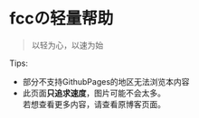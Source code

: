 # fccの轻量帮助

> 以轻为心，以速为始

Tips:  
* 部分不支持GithubPages的地区无法浏览本内容
* 此页面**只追求速度**，图片可能不会太多。  
若想查看更多内容，请查看原博客页面。